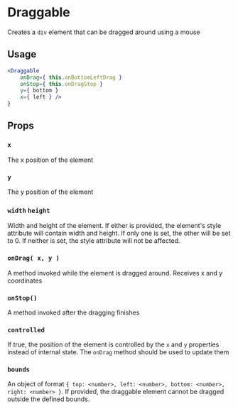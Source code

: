 # Draggable

Creates a `div` element that can be dragged around using a mouse

## Usage

```jsx
<Draggable
    onDrag={ this.onBottomLeftDrag }
    onStop={ this.onDragStop }
    y={ bottom }
    x={ left } />
}
```

## Props

### `x`

The x position of the element

### `y`

The y position of the element

### `width` `height`

Width and height of the element. If either is provided, the element's style attribute will contain width and height. If only one is set, the other will be set to 0. If neither is set, the style attribute will not be affected.

### `onDrag( x, y )`

A method invoked while the element is dragged around. Receives x and y coordinates

### `onStop()`

A method invoked after the dragging finishes

### `controlled`

If true, the position of the element is controlled by the `x` and `y` properties instead of internal state. The `onDrag` method should be used to update them

### `bounds`

An object of format `{ top: <number>, left: <number>, bottom: <number>, right: <number> }`. If provided, the draggable element cannot be dragged outside the defined bounds.
